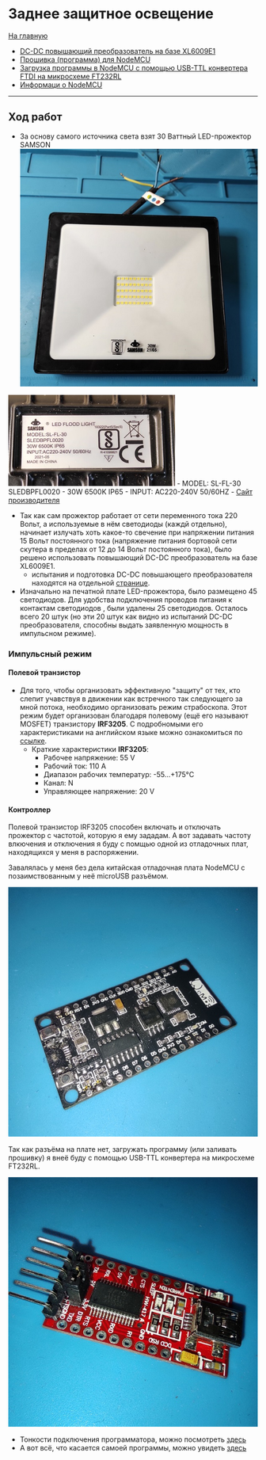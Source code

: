 # Заднее защитное освещение
[На главную](../../README.md)
- [DC-DC повышающий преобразователь на базе XL6009E1](pages/dc-dc-step-up-XL6009E1.md)
- [Прошивка (программа) для NodeMCU](pages/firmware.md)
- [Загрузка программы в NodeMCU с помощью USB-TTL конвертера FTDI на микросхеме FT232RL](pages/ft232rl-nocemcu-connect-download.md)
- [Информаци о NodeMCU](pages/nodemcu-info.md)
___
## Ход работ
- За основу самого источника света взят 30 Ваттный LED-прожектор SAMSON
![led-samson-general-view-img](/lighting/rear%20protective%20light/images/led-samson-general-view.jpg)

![led-samson-general-view-img](/lighting/rear%20protective%20light/images/led-samson-nameplate.jpg)
    - MODEL: SL-FL-30 SLEDBPFL0020
    - 30W 6500K IP65
    - INPUT: AC220-240V 50/60HZ
    - [Сайт производителя](https://www.samsonlighting.com/product/led-black-panther-flood-light-sledbpfl020-30w-led-black-panther-flood-light-ww/)
- Так как сам прожектор работает от сети переменного тока 220 Вольт, а используемые в нём светодиоды (каждй отдельно), начинает излучать хоть какое-то свечение при напряжении питания 15 Вольт постоянного тока (напряжение питания бортовой сети скутера в пределах от 12 до 14 Вольт постоянного тока), было решено использовать повышающий DC-DC преобразователь на базе XL6009E1.
    - испытания и подготовка DC-DC повышающего преобразователя находятся на отдельной [странице](pages/dc-dc-step-up-XL6009E1.md). 
- Изначально на печатной плате LED-прожектора, было размещено 45 светодиодов. Для удобства подключения проводов питания к контактам светодиодов , были удалены 25 светодиодов. Осталось всего 20 штук (но эти 20 штук как видно из испытаний DC-DC преобразователя, способны выдать заявленную мощность в импульсном режиме).

### Импульсный режим
#### Полевой транзистор
- Для того, чтобы организовать эффективную "защиту" от тех, кто слепит учавствуя в движении как встречного так следующего за мной потока, необходимо организовать режим страбоскопа. Этот режим будет организован благодаря полевому (ещё его называют MOSFET) транзистору __IRF3205__. С подробномыми его характеристиками на английском языке можно ознакомиться по [ссылке](https://www.alldatasheet.com/datasheet-pdf/pdf/68131/IRF/IRF3205.html). 
    - Краткие характеристики __IRF3205__:
        - Рабочее напряжение: 55 V
        - Рабочий ток: 110 A
        - Диапазон рабочих температур: -55...+175°C
        - Канал: N
        - Управляющее напряжение: 20 V

#### Контроллер
Полевой транзистор IRF3205 способен включать и отключать  прожектор с частотой, которую я ему зададам. А вот задавать частоту влкючения и отключения я буду с помщью одной из отладочных плат, находящихся у меня в распоряжении.

Завалялась у меня  без дела китайская отладочная плата NodeMCU с позаимствованным у неё microUSB разъёмом.

![node-mcu-first-view-img](/lighting/rear%20protective%20light/images/node-mcu-first-view.JPG)

Так как разъёма на плате нет, загружать программу (или заливать прошивку) я внеё буду с помощью USB-TTL конвертера на микросхеме FT232RL.

![usb-ttl-ft232rl-gen-view-img](/lighting/rear%20protective%20light/images/usb-ttl-ft232rl-gen-view-img.JPG)

- Тонкости подключения программатора, можно посмотреть [здесь](pages/ft232rl-nocemcu-connect-download.md)
- А вот всё, что касается самоей программы, можно увидеть [здесь](pages/firmware.md)




